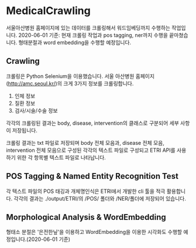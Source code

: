 # MedicalCrawling
서울아산병원 홈페이지에 있는 데이터를 크롤링해서 워드임베딩까지 수행하는 작업입니다.
2020-06-01 기준: 현재 크롤링 작업과 pos tagging, ner까지 수행을 끝마쳤습니다. 형태분절과 word embedding을 수행할 예정입니다.


## Crawling
크롤링은 Python Selenium을 이용했습니다.
서울 아산병원 홈페이지(http://amc.seoul.kr/)의 크게 3가지 정보를 크롤링합니다.

1. 인체 정보
2. 질환 정보
3. 검사/시술/수술 정보

각각의 크롤링된 결과는 body, disease, intervention의 클래스로 구분되어 세부 사항이 저장됩니다.

크롤링 결과는 txt 파일로 저장되며 body 전체 모음과, disease 전체 모음, intervention 전체 모음으로 구성된 각각의 텍스트 파일로 구성되고
ETRI API를 사용하기 위한 각 항목별 텍스트 파일로 나타납니다.

## POS Tagging & Named Entity Recognition Test
각 텍스트 파일의 POS 태깅과 개체명인식은 ETRI에서 개발한 cli 툴을 적극 활용합니다.
각각의 결과는 ./output/ETRI/의 /POS/ 폴더와 /NER/폴더에 저장되어 있습니다.

## Morphological Analysis & WordEmbedding
형태소 분절은 '은전한닢'을 이용하고 WordEmbedding을 이용한 시각화도 수행할 예정입니다.(2020-06-01 기준)



